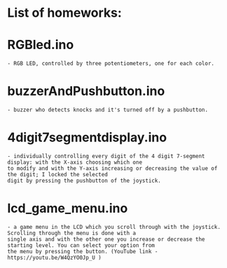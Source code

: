 # List of homeworks:

  # RGBled.ino 
	- RGB LED, controlled by three potentiometers, one for each color.

  # buzzerAndPushbutton.ino 
	- buzzer who detects knocks and it's turned off by a pushbutton.

  # 4digit7segmentdisplay.ino 
	- individually controlling every digit of the 4 digit 7-segment display: with the X-axis choosing which one
	to modify and with the Y-axis increasing or	decreasing the value of the digit; I locked the selected
	digit by pressing the pushbutton of the joystick. 

  # lcd_game_menu.ino 
	- a game menu in the LCD which you scroll through with the joystick. Scrolling through the menu is done with a 
	single axis and with the other one you increase or decrease the starting level. You can select your option from 
	the menu by pressing the button. (YouTube link - https://youtu.be/W4QzYO0Jp_U )
